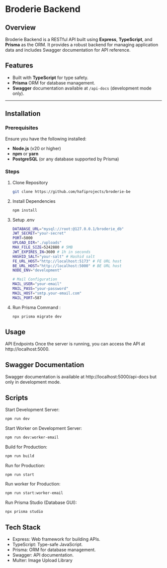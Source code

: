 # Broderie Backend


## Overview
Broderie Backend is a RESTful API built using **Express**, **TypeScript**, and **Prisma** as the ORM. It provides a robust backend for managing application data and includes Swagger documentation for API reference.

## Features
- Built with **TypeScript** for type safety.
- **Prisma** ORM for database management.
- **Swagger** documentation available at `/api-docs` (development mode only).

---

## Installation

### Prerequisites
Ensure you have the following installed:
- **Node.js** (v20 or higher)
- **npm** or **yarn**
- **PostgreSQL** (or any database supported by Prisma)

### Steps
1. Clone Repository
    ```bash
    git clone https://github.com/hafiprojects/broderie-be
    ```
2. Install Dependencies
    ```bash
    npm install
    ```
3. Setup .env
    ```bash
    DATABASE_URL="mysql://root:@127.0.0.1/broderie_db"
    JWT_SECRET="your-secret"
    PORT=5000
    UPLOAD_DIR="./uploads"
    MAX_FILE_SIZE=5242880 # 5MB
    JWT_EXPIRES_IN=3600 # 1h in seconds
    HASHID_SALT="your-salt" # Hashid salt
    FE_URL_HOST="http://localhost:5173" # FE URL host
    BE_URL_HOST="http://localhost:5000" # BE URL host
    NODE_ENV="development"

    # Mail Configuration
    MAIL_USER="your-email"
    MAIL_PASS="your-password"
    MAIL_HOST="smtp.your-email.com"
    MAIL_PORT=587

    ```
4. Run Prisma Command : 
    ```bash
    npx prisma migrate dev
    ```

## Usage
API Endpoints
Once the server is running, you can access the API at http://localhost:5000.

## Swagger Documentation
Swagger documentation is available at http://localhost:5000/api-docs but only in development mode.

## Scripts
Start Development Server:
``` bash
npm run dev
```
Start Worker on Development Server:
```bash
npm run dev:worker-email
```
Build for Production:
``` bash
npm run build
```
Run for Production:
``` bash
npm run start
```
Run worker for Production:
``` bash
npm run start:worker-email
```
Run Prisma Studio (Database GUI):
``` bash
npx prisma studio
```

## Tech Stack
- Express: Web framework for building APIs.
- TypeScript: Type-safe JavaScript.
- Prisma: ORM for database management.
- Swagger: API documentation.
- Multer: Image Upload Library
